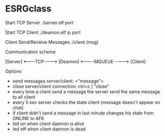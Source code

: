 # ESRGclass

Start TCP Server
./server.elf port

Start TCP Client
./deamon.elf ip port

Client Send/Receive Messages
./client (msg)

Communication scheme

[Server] <---TCP----> [Deamon] <----MQUEUE-----> [Client]

Options
 - send messages server/client:	<"message">
 - close server/client connection: ctrl+c | "close"
 - every time a client send a message the server send the same message to all client
 - every 5 sec server checks the state client (message doesn't appear on chat)
 - if client didn't send a message in last minute changes his state from ONLINE to AFK
 - led on when client daemon is alive
 - led off when client daemon is dead
